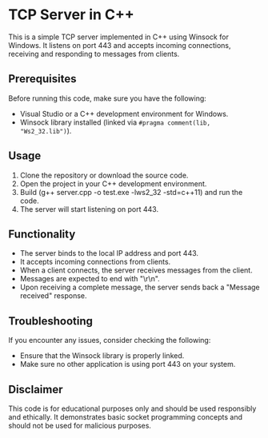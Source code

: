 # TCP Server in C++

This is a simple TCP server implemented in C++ using Winsock for Windows. It listens on port 443 and accepts incoming connections, receiving and responding to messages from clients.

## Prerequisites

Before running this code, make sure you have the following:

- Visual Studio or a C++ development environment for Windows.
- Winsock library installed (linked via `#pragma comment(lib, "Ws2_32.lib")`).

## Usage

1. Clone the repository or download the source code.
2. Open the project in your C++ development environment.
3. Build (g++ server.cpp -o test.exe -lws2_32 -std=c++11) and run the code.
4. The server will start listening on port 443.

## Functionality

- The server binds to the local IP address and port 443.
- It accepts incoming connections from clients.
- When a client connects, the server receives messages from the client.
- Messages are expected to end with "\r\n".
- Upon receiving a complete message, the server sends back a "Message received" response.

## Troubleshooting

If you encounter any issues, consider checking the following:

- Ensure that the Winsock library is properly linked.
- Make sure no other application is using port 443 on your system.

## Disclaimer

This code is for educational purposes only and should be used responsibly and ethically. It demonstrates basic socket programming concepts and should not be used for malicious purposes.
